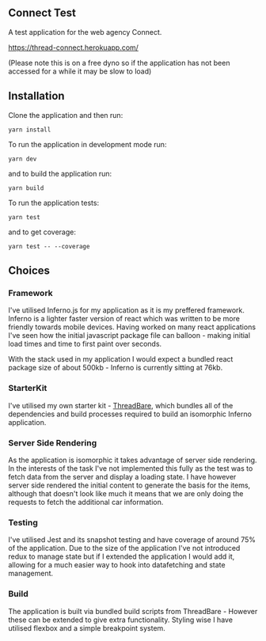 ## Connect Test
A test application for the web agency Connect.

https://thread-connect.herokuapp.com/

(Please note this is on a free dyno so if the application has not been accessed for a while it may be slow to load)

## Installation

Clone the application and then run:

`yarn install`

To run the application in development mode run:

`yarn dev`

and to build the application run:

`yarn build`

To run the application tests:

`yarn test`

and to get coverage:

`yarn test -- --coverage`


## Choices

### Framework

I've utilised Inferno.js for my application as it is my preffered framework. Inferno is a lighter faster version of react which was written to be more friendly towards mobile devices.
Having worked on many react applications I've seen how the initial javascript package file can balloon - making initial load times and time to first paint over seconds.

With the stack used in my application I would expect a bundled react package size of about 500kb - Inferno is currently sitting at 76kb.

### StarterKit

I've utilised my own starter kit - [ThreadBare](https://github.com/threadstudios/threadbare), which bundles all of the dependencies and build processes required to build an isomorphic Inferno application.

### Server Side Rendering

As the application is isomorphic it takes advantage of server side rendering. In the interests of the task I've not implemented this fully as the test was to fetch data from the server and display a loading state.
I have however server side rendered the initial content to generate the basis for the items, although that doesn't look like much it means that we are only doing the requests to fetch the additional car information.

### Testing

I've utilised Jest and its snapshot testing and have coverage of around 75% of the application. Due to the size of the application I've not introduced redux to manage state but if I extended the application I would add it, allowing for a much easier way to hook into datafetching and state management.

### Build

The application is built via bundled build scripts from ThreadBare - However these can be extended to give extra functionality.
Styling wise I have utilised flexbox and a simple breakpoint system.

